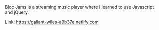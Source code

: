 Bloc Jams is a streaming music player where I learned to use Javascript and jQuery. 

Link: https://gallant-wiles-a9b37e.netlify.com
